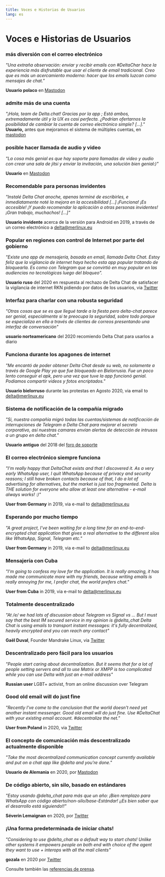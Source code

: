 ```yaml
---
title: Voces e Historias de Usuarios
lang: es
---
```


# Voces e Historias de Usuarios

### más diversión con el correo electrónico

_"Una extraña observación: enviar y recibir emails con #DeltaChar hace la experiencia más disfrutable que usar el cliente de email tradicional. Creo que es más un acercamiento moderno: hacer que los emails luzcan como mensajes de chat."_

**Usuario polaco** en [Mastodon](https://101010.pl/@michal/107107322703871076)

### admite más de una cuenta

_"¡Hola, team de Delta.chat! Gracias por la app ; Está ambos, extremadamente útil y la UX es casi perfecta. ¿Podrían ofertarnos la posibilidad de cambiar la cuenta de correo electrónico simple? [...]."_  
**Usuario,** antes que mejoramos el sistema de múltiples cuentas, en [mastodon](https://oc.todon.fr/@borispaing/106607795144753681)

### posible hacer llamada de audio y video

_"La cosa más genial es que hay soporte para llamadas de video y audio con crear una sala de jitsi y enviar la invitación, una solución bien genial:)"_

**Usuario** en [Mastodon](https://masto.1146.nohost.me/@lps/106303722917783273)

### Recomendable para personas invidentes

_"Instalé Delta Chat anoche, apenas terminé de escribirles,
e inmediatamente noté la mejora en la accesibilidad [...]
¡Funciona! ¡Es accesible! ¡Y puedo recomendar la aplicación a otras personas invidentes!
¡Gran trabajo, muchachos! [...]"_

**Usuario invidente** acerca de la versión para Android en 2019, a través de un
correo electrónico a delta@merlinux.eu

### Popular en regiones con control de Internet por parte del gobierno

_"Existe una app de mensajería, basada en email, llamada Delta Chat. Estoy feliz que la vigilancia de internet haya hecho esta app popular tratando de bloquearla. Es como con Telegram que se convirtió en muy popular en las audiencias no tecnológicas luego del bloqueo"._ 

**Usuario ruso** del 2020 en respuesta al rechazo de Delta Chat de satisfacer la vigilancia de internet RKN pidiendo por datos de los usuarios, via [Twitter](https://twitter.com/Alex0s/status/1256841124427313153)

### Interfaz para charlar con una robusta seguridad

_"Otras cosas que se es que llegué tarde a la fiesta pero delta-chat parece ser genial, especialmente si te preocupa la seguridad, sobre todo porque se especializa en ella a través de clientes de correos presentando una interfaz de conversación"_

**usuario norteamericano** del 2020 recomiendo Delta Chat para usarlos a diario

### Funciona durante los apagones de internet

_"Me encantó de poder obtener Delta Chat desde su web, no solamente a través de Google Play ya que fue bloqueado en Bielorrusia. Fue un poco lento conseguir el apk, pero una vez que tuve la app funcionó genial. Podíamos compartir videos y fotos encriptados."_ 

**Usuario bielorruso** durante las protestas en Agosto 2020, via email to delta@merlinux.eu

### Sistema de notificación de la compañía migrado

_"Si, nuestra compañía migró
todas las cuentas/sistemas de notificación de interrupciones
de Telegram a Delta Chat
para mejorar el secreto corporativo,
así nuestras camaras envían alertas de detección de intrusos
a un grupo en delta chat."_

**Usuario antiguo** del 2018 del [foro de soporte](https://support.delta.chat/t/clear-chat-function/163/8)


### El correo electrónico siempre funciona

_"I'm really happy that DeltaChat exists and that I discovered it.
As a very early WhatsApp user, I quit WhatsApp because of privacy and security reasons;
I still have broken contacts because of that,
I do a lot of advertising for alternatives, but the market is just too fragmented.
Delta is THE solution for everyone who allow at least one
alternative - e-mail always works! :)"_

**User from Germany** in 2019, via e-mail to delta@merlinux.eu


### Esperando por mucho tiempo

_"A great project, I've been waiting for a long time
for an end-to-end-encrypted chat application that gives a real alternative to the
different silos like WhatsApp, Signal, Telegram etc."_

**User from Germany** in 2019, via e-mail to delta@merlinux.eu


### Mensajería con Cuba

_"I'm going to confess my love for the application.
It is really amazing, it has made me communicate more with my friends,
because writing emails is really annoying for me, I prefer chat, the world prefers chat."_

**User from Cuba** in 2019, via e-mail to delta@merlinux.eu


### Totalmente descentralizado

_"At /e/ we had lots of discussion about Telegram vs Signal vs ... 
But I must say that the best IM secured service in my opinion is @delta_chat
Delta Chat is using emails to transport instant messages: 
it's fully decentralized, heavily encrypted and you can reach any contact"_

**Gaël Duval**, Founder Mandrake Linux, via [Twitter](https://twitter.com/gael_duval/status/1122906779002777600)

### Descentralizado pero fácil para los usuarios

_"People start caring about decentralization. But it seems that for a lot of people setting servers and all to use Matrix or XMPP is too complicated while you can use Delta with just an e-mail address"_

**Russian user** LGBT+ activist, from an online discussion over Telegram

### Good old email will do just fine

_"Recently I've come to the conclusion 
that the world doesn't need yet another instant messenger.
Good old email will do just fine.
Use #DeltaChat with your existing email account. #decentralize the net."_

**User from Poland** in 2020, via [Twitter](https://twitter.com/MichalNarecki/status/1280820973902745600)


### El concepto de comunicación más descentralizado actualmente disponible

_"Take the most decentralized communication concept currently available
and put on a chat app like @delta and you're done."_

**Usuario de Alemania** en 2020, por [Mastodon](https://mastodon.bayern/@binaryflo85/103273050438673883)


### De código abierto, sin silo, basado en estándares

_"Estoy usando @delta_chat para más que un año:
¡Bien remplazo para WhatsApp con código abierto/non-silo/base-Estándar!
¡¡Es bien saber que el desarrollo está siguiendo!!"_

**Séverin Lemaignan** en 2020, por [Twitter](https://twitter.com/skadge/status/1276515066393878529)


### ¡Una forma predeterminada de iniciar chats!

_"Considering to use  @delta_chat as a default way to start chats!
Unlike other systems it empowers people on both end with choice of the agent they want to use +
interops with all the mail clients"_

**gozala** en 2020 por [Twitter](https://twitter.com/gozala/status/1281346020664729600)


Consulte también las [referencias de prensa](references).
